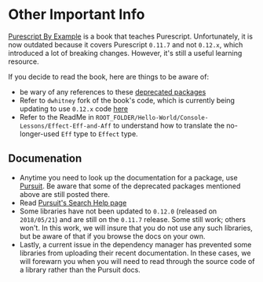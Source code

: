 # Other Important Info

[Purescript By Example](https://leanpub.com/purescript/read#) is a book that teaches Purescript. Unfortunately, it is now outdated because it covers Purescript `0.11.7` and not `0.12.x`, which introduced a lot of breaking changes. However, it's still a useful learning resource.

If you decide to read the book, here are things to be aware of:
- be wary of any references to these [deprecated packages](https://github.com/purescript-deprecated)
- Refer to `dwhitney` fork of the book's code, which is currently being updating to use `0.12.x` code [here](https://github.com/dwhitney/purescript-book/tree/0.12)
- Refer to the ReadMe in `ROOT_FOLDER/Hello-World/Console-Lessons/Effect-Eff-and-Aff` to understand how to translate the no-longer-used `Eff` type to `Effect` type.

## Documenation

- Anytime you need to look up the documentation for a package, use [Pursuit](http://pursuit.purescript.org/). Be aware that some of the deprecated packages mentioned above are still posted there.
- Read [Pursuit's Search Help page](https://pursuit.purescript.org/help/users#searching)
- Some libraries have not been updated to `0.12.0` (released on `2018/05/21`) and are still on the `0.11.7` release. Some still work; others won't. In this work, we will insure that you do not use any such libraries, but be aware of that if you browse the docs on your own.
- Lastly, a current issue in the dependency manager has prevented some libraries from uploading their recent documentation. In these cases, we will forewarn you when you will need to read through the source code of a library rather than the Pursuit docs.

